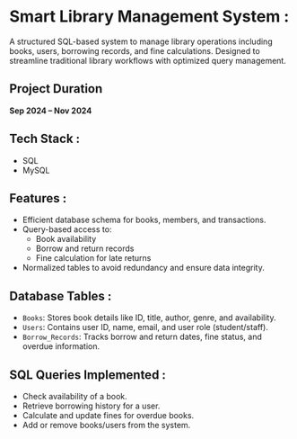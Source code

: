 # Smart Library Management System **:**

A structured SQL-based system to manage library operations including books, users, borrowing records, and fine calculations. Designed to streamline traditional library workflows with optimized query management.

## Project Duration
**Sep 2024 – Nov 2024**

## Tech Stack **:**
- SQL
- MySQL

## Features **:**
- Efficient database schema for books, members, and transactions.
- Query-based access to:
  - Book availability
  - Borrow and return records
  - Fine calculation for late returns
- Normalized tables to avoid redundancy and ensure data integrity.

## Database Tables **:**
- `Books`: Stores book details like ID, title, author, genre, and availability.
- `Users`: Contains user ID, name, email, and user role (student/staff).
- `Borrow_Records`: Tracks borrow and return dates, fine status, and overdue information.

## SQL Queries Implemented **:**
- Check availability of a book.
- Retrieve borrowing history for a user.
- Calculate and update fines for overdue books.
- Add or remove books/users from the system.
